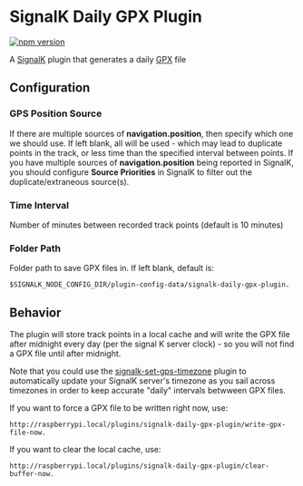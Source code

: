 # SignalK Daily GPX Plugin

[![npm version](https://img.shields.io/npm/v/signalk-daily-gpx-plugin.svg)](https://www.npmjs.com/package/signalk-daily-gpx-plugin)

A [SignalK](https://signalk.org/) plugin that generates a daily [GPX](http://www.topografix.com/gpx.asp) file

## Configuration

### GPS Position Source

If there are multiple sources of **navigation.position**, then specify which one we should use. If left blank, all will be used - which may lead to duplicate points in the track, or less time than the specified interval between points. If you have multiple sources of **navigation.position** being reported in SignalK, you should configure **Source Priorities** in SignalK to filter out the duplicate/extraneous source(s).

### Time Interval

Number of minutes between recorded track points (default is 10 minutes)

### Folder Path

Folder path to save GPX files in. If left blank, default is:

    $SIGNALK_NODE_CONFIG_DIR/plugin-config-data/signalk-daily-gpx-plugin.

## Behavior

The plugin will store track points in a local cache and will write the GPX file after midnight every day (per the signal K server clock) - so you will not find a GPX file until after midnight. 

Note that you could use the [signalk-set-gps-timezone](https://github.com/hoeken/signalk-set-gps-timezone) plugin to automatically update your SignalK server's timezone as you sail across timezones in order to keep accurate "daily" intervals betwween GPX files.

If you want to force a GPX file to be written right now, use:

    http://raspberrypi.local/plugins/signalk-daily-gpx-plugin/write-gpx-file-now. 

If you want to clear the local cache, use:

    http://raspberrypi.local/plugins/signalk-daily-gpx-plugin/clear-buffer-now.
